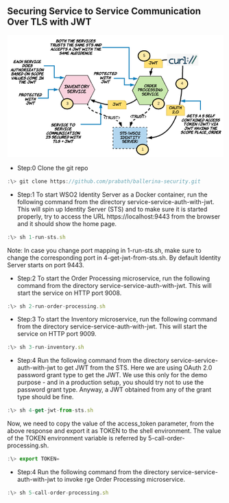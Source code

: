 ## Securing Service to Service Communication Over TLS with JWT

![alt text](./setup.png "Service to Service Communication Over TLS with JWT")

* Step:0 Clone the git repo

```javascript
:\> git clone https://github.com/prabath/ballerina-security.git
```

* Step:1 To start WSO2 Identity Server as a Docker container, run the following command from the directory service-service-auth-with-jwt. This will spin up Identity Server (STS) and to make sure it is started properly, try to access the URL https://localhost:9443 from the browser and it should show the home page. 

```javascript
:\> sh 1-run-sts.sh
```
Note: In case you change port mapping in 1-run-sts.sh, make sure to change the corresponding port in 4-get-jwt-from-sts.sh. By default Identity Server starts on port 9443.

* Step:2 To start the Order Processing microservice, run the following command from the directory service-service-auth-with-jwt. This will start the service on HTTP port 9008.

```javascript
:\> sh 2-run-order-processing.sh
```
* Step:3 To start the Inventory microservice, run the following command from the directory service-service-auth-with-jwt. This will start the service on HTTP port 9009.

```javascript
:\> sh 3-run-inventory.sh
```
* Step:4 Run the following command from the directory service-service-auth-with-jwt to get JWT from the STS. Here we are using OAuth 2.0 password grant type to get the JWT. We use this only for the demo purpose - and in a production setup, you should try not to use the password grant type. Anyway, a JWT obtained from any of the grant type should be fine.

```javascript
:\> sh 4-get-jwt-from-sts.sh
```
Now, we need to copy the value of the access_token parameter, from the above response and export it as TOKEN to the shell environment. The value of the TOKEN environment variable is referred by 5-call-order-processing.sh.

```javascript
:\> export TOKEN=
```
* Step:4 Run the following command from the directory service-service-auth-with-jwt to invoke rge Order Processing microservice.

```javascript
:\> sh 5-call-order-processing.sh
```